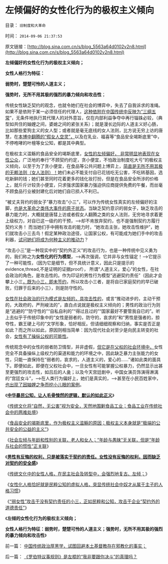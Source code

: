 # 左倾偏好的女性化行为的极权主义倾向

目录： `旧制度和大革命` 

时间： `2014-09-06 21:37:53` 

原文链接：[http://blog.sina.com.cn/s/blog_5563a64d0102v2n8.html](http://blog.sina.com.cn/s/blog_5563a64d0102v2n8.html)

**左倾偏好的女性化行为的极权主义倾向；**

**女性人格行为特征：**

**弱势时，楚楚可怜的人道主义；**

**强势时，无所不用其极的强烈的暴力倾向和攻击性**；

传统女性缺乏契约的观念，也就令她们在社会的博弈中，失去了自我诉求的准绳。如果不是依附于某一必须信任的代理人，[这种依附在中国传统中反映为“三纲五常](../../../2010/8/8/罗马父权制度就是三纲五常的法制化.md)”，无条件地执行其代理人的对外意旨，仅在内部利益争夺中再行锱铢必较，（典型如共住的妯娌之间，婆媳之间的紧张关系）；就是漫长边际的人道主义好心肠，比如那些爱狗主义的女人型；或者就是毫无底线的女人法则，比方说无穷上访的唐慧，在[本博中翻腾的“假女人空灵”，](../../../2014/4/6/极权国家最根本的起源.md)以及在乳业、福喜等“食品安全竭斯底里”中，不停咆哮的叶檀等女公知，都是其中典型。

在极权主义滥觞的食品安全的竭斯底里，[女性的左倾偏好，
非常明显地表现在女性公众](../../../2014/5/4/民粹抵制任何契约！民粹诉求与自已无关，也与任何约法无关.md)，广泛地的奉行“不顾契约约定，贪小便宜，不怕政治制度吃大亏”的极权主义倾向，以至于为了贪小便宜，在食品等公共问题上博弈上，[简直是无所不用其极的无赖法则（女人法则）！](../../../2013/11/24/女人法则＋暴力＝血酬法则＝革命；传统文化阻截了中国的民主进程.md)她们未必不能支付自已花钱吃无公害，不吃转基因，选吃新鲜的钱；她们甚至同时花着更多的钱化妆打扮，但是在食品安全所涉的价格上，就斤斤计较贪小便宜，只求强求国家暴力强迫供应商提供免费的午餐，而丝毫不顾食品行业被封建化后对她们自已损人不利已。

“被丈夫背约的弱女子”暴力攻击“小三”，可以作为传统女性真实的左倾偏好的注脚，[也是大革命之类伟大事件的原子状态](../../../2013/9/1/专制不等价极权,大革命总是等价于极权主义.md)。当缺乏契约意识的弱女子，缺乏攻击的暴力能力时，大概就是唐彗上访或者假女人翻腾之类的女人法则，无穷地寻求着更上级权力，对自已这一级约的干预，——>却不肯放弃契约，也不是强制契约方履行契约义务！
而当她们手中拥有攻击的能力时，“她攻击主张，她攻击性维护”，她们就攻击小三去鸟！假定某种政治途径，让国家公权，有可能成为她们手中的攻击利器，[试问她们将成为何种主义的推动力](../../../2012/12/25/女权运动与民粹和希特勒的关系.md)？

“攻击小三”是一种现实中的“契约外正义”的攻击行为，也是一种传统中见义勇为的，我们称之为**女性化的行为模型**，——>再次强调，它并非与女性锚定！——>它提示了一种可能性，（因为它是细节，但不具统计意义，因此只是提示的evidence,thread,不是证明的证据proof），
所谓“人道主义，爱心”的女性，在社会政治的角色，是攻击性的。作为印证的男性行为模型“逃避契约责任”（因此才会攀上小三[，既为小三，即未签约](../../../2012/12/10/当小三效益不高，女性适宜“略为下嫁”.md)，所以攻击小三者，是将自已家庭契约的早已破败，归罪于后来的小三），则是防守性的。

[女性在社会政治的行为模式是左倾的，具攻击性的](../../../2013/12/29/女权运动是特权贵族的民粹运动,借口“男女歧视”的“女人法则”.md)，或言“推动进步的，主动干预的，大政府的，严刑峻法的”，直白点说就是极权主义倾向的；男性的政治行为则是“逃避的”“防守性的”“自私自利的”“得过且过的”“国家最好不要管我自已的”。听上去似乎于传统印象中的“女性是弱者的，防守的，哀求的”和“男性是强者的，掠夺性，霸王硬上弓的”文学形象，恰好相反。但请细细观察和归纳，事实是否正是如此？而之所以如此，原因则相当简单：因为现代社会对至少是向民主转变的社会，[女性有了操纵公权的可能性](../../../2012/4/15/女权运动与工团运动的愚昧逻辑.md)。

传统观念中的女性的弱者防卫情型，并非虚假，[但它是在父权的社会环境中，](../../../2013/2/15/大明律是法治吗？女权运动中的“默认权益”.md)女性完全不具备操纵上级权力的渠道和能力的环境之中，因此缺乏暴力主张能力的女性，只能一直保持在“弱者的，哀求的，人道主义的，爱心的……”诸如此类的面具下。即便如此，即便在父权社会中，一旦女性有可能掌握公权暴力，仍然显示出甚至更强烈的攻击性，如吕后的人彘；以及今天宫廷剧中，中国女演员饰演得淋漓的“宫廷女斗”，——>在人类行为偏好上，她们是真实的，——>甚至在小民百姓家中，[也出现了因妯娌之争而挖小儿眼的案例](../../../2013/9/6/近种相残的挖眼案，公有制的黑暗面.md)。

《[**中华暴民公知，让人毛骨悚然的逻辑，默认的如此正义**](../../../2014/8/29/福喜事件暴露的，中华暴民让人毛骨悚然的正义逻辑.md)》

《[传统文化将“自然，无公害”视为安全，天然地围剿食品工业；食品工业在传统社会中的两难处境](../../../2014/8/30/传统文化将“自然，无公害”视为安全，天然地围剿食品工业.md)》

《[食品安全的竭斯底里，作为极权主义滥觞的原因；极权主义本身就是“极端的公共安全的公益的主义”](../../../2014/8/31/食品安全的竭斯底里，作为极权主义滥觞的原因.md)》

《[社会左倾与年龄和性别的关联，老人和女人；“年龄与愚昧”无关联，但是“年龄与社会的惯性”正关联](../../../2014/9/1/社会左倾与年龄和性别的关联，年龄与愚昧的关联；.md)》

《[**男性有反悔的权利，只是被落实于契约的责任。女性没有反悔的权利，因而缺乏对契约的安全感**](../../../2014/9/2/传统女性的左倾，她们相对缺乏对契约的感知.md)》

《[传统文化中的女性人格，在民主社会及转型中，会强烈地复古、左倾；](../../../2014/9/3/女性和公知语境中的“诚信”，一般不是双边契约中的守约；.md)》

《[女性化人格恰好就是民粹公知的虚拟人格，突显传统社会中奴才从属于主子的人格习惯](../../../2014/9/4/女性观念中的诚信，就是契约角度的“不讲契约，没诚信，背信弃约”.md)》

《[“弱女性”攻击于没有契约责任的小三，正如民粹和公知，攻击于企业“契约外的道德责任”](../../../2014/9/5/攻击无契约责任的小三的弱女子的正义.md)》

《**左倾的女性化行为的极权主义倾向；**

**女性人格行为特征：弱势时，楚楚可怜的人道主义；强势时，无所不用其极的强烈的暴力倾向和攻击性**》

前一篇： [中国传统政治厚黑学，试图回避本土基督教存在邪教化的事实；](../../../2014/9/10/中国传统政治厚黑学，试图回避本土基督教存在邪教化的事实；.md)

后一篇： [《罗伯特议事规则》是左棍的“我非要跟你决斗”的真理吗？](../../../2014/9/6/《罗伯特议事规则》是左棍的“我非要跟你决斗”的真理吗？.md)

